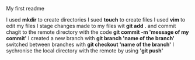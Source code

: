 My first readme


I used **mkdir** to create directories
I sued **touch** to create files
I used **vim** to edit my files
I stage changes made to my files wit **git add .**
and commit chagit to the remote directory with the code **git commit -m 'message of my commit'**
I created a new branch with **git branch 'name of the branch'**
switched between branches with **git checkout 'name of the branch'**
I sychronise the local directory with the remote by using **'git push'**
